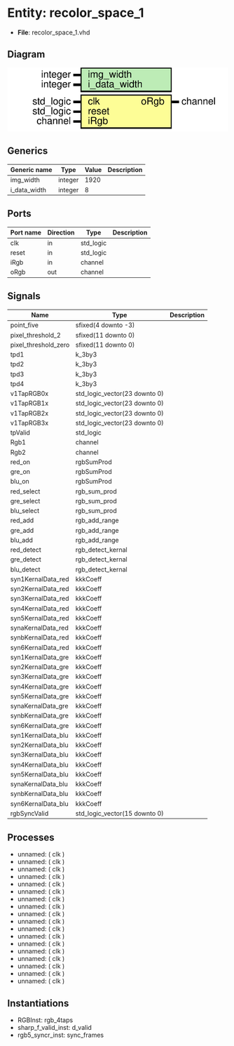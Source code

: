 # Entity: recolor_space_1 

- **File**: recolor_space_1.vhd
## Diagram

![Diagram](recolor_space_1.svg "Diagram")
## Generics

| Generic name | Type    | Value | Description |
| ------------ | ------- | ----- | ----------- |
| img_width    | integer | 1920  |             |
| i_data_width | integer | 8     |             |
## Ports

| Port name | Direction | Type      | Description |
| --------- | --------- | --------- | ----------- |
| clk       | in        | std_logic |             |
| reset     | in        | std_logic |             |
| iRgb      | in        | channel   |             |
| oRgb      | out       | channel   |             |
## Signals

| Name                 | Type                          | Description |
| -------------------- | ----------------------------- | ----------- |
| point_five           | sfixed(4 downto -3)           |             |
| pixel_threshold_2    | sfixed(11 downto 0)           |             |
| pixel_threshold_zero | sfixed(11 downto 0)           |             |
| tpd1                 | k_3by3                        |             |
| tpd2                 | k_3by3                        |             |
| tpd3                 | k_3by3                        |             |
| tpd4                 | k_3by3                        |             |
| v1TapRGB0x           | std_logic_vector(23 downto 0) |             |
| v1TapRGB1x           | std_logic_vector(23 downto 0) |             |
| v1TapRGB2x           | std_logic_vector(23 downto 0) |             |
| v1TapRGB3x           | std_logic_vector(23 downto 0) |             |
| tpValid              | std_logic                     |             |
| Rgb1                 | channel                       |             |
| Rgb2                 | channel                       |             |
| red_on               | rgbSumProd                    |             |
| gre_on               | rgbSumProd                    |             |
| blu_on               | rgbSumProd                    |             |
| red_select           | rgb_sum_prod                  |             |
| gre_select           | rgb_sum_prod                  |             |
| blu_select           | rgb_sum_prod                  |             |
| red_add              | rgb_add_range                 |             |
| gre_add              | rgb_add_range                 |             |
| blu_add              | rgb_add_range                 |             |
| red_detect           | rgb_detect_kernal             |             |
| gre_detect           | rgb_detect_kernal             |             |
| blu_detect           | rgb_detect_kernal             |             |
| syn1KernalData_red   | kkkCoeff                      |             |
| syn2KernalData_red   | kkkCoeff                      |             |
| syn3KernalData_red   | kkkCoeff                      |             |
| syn4KernalData_red   | kkkCoeff                      |             |
| syn5KernalData_red   | kkkCoeff                      |             |
| synaKernalData_red   | kkkCoeff                      |             |
| synbKernalData_red   | kkkCoeff                      |             |
| syn6KernalData_red   | kkkCoeff                      |             |
| syn1KernalData_gre   | kkkCoeff                      |             |
| syn2KernalData_gre   | kkkCoeff                      |             |
| syn3KernalData_gre   | kkkCoeff                      |             |
| syn4KernalData_gre   | kkkCoeff                      |             |
| syn5KernalData_gre   | kkkCoeff                      |             |
| synaKernalData_gre   | kkkCoeff                      |             |
| synbKernalData_gre   | kkkCoeff                      |             |
| syn6KernalData_gre   | kkkCoeff                      |             |
| syn1KernalData_blu   | kkkCoeff                      |             |
| syn2KernalData_blu   | kkkCoeff                      |             |
| syn3KernalData_blu   | kkkCoeff                      |             |
| syn4KernalData_blu   | kkkCoeff                      |             |
| syn5KernalData_blu   | kkkCoeff                      |             |
| synaKernalData_blu   | kkkCoeff                      |             |
| synbKernalData_blu   | kkkCoeff                      |             |
| syn6KernalData_blu   | kkkCoeff                      |             |
| rgbSyncValid         | std_logic_vector(15 downto 0) |             |
## Processes
- unnamed: ( clk )
- unnamed: ( clk )
- unnamed: ( clk )
- unnamed: ( clk )
- unnamed: ( clk )
- unnamed: ( clk )
- unnamed: ( clk )
- unnamed: ( clk )
- unnamed: ( clk )
- unnamed: ( clk )
- unnamed: ( clk )
- unnamed: ( clk )
- unnamed: ( clk )
- unnamed: ( clk )
- unnamed: ( clk )
- unnamed: ( clk )
- unnamed: ( clk )
- unnamed: ( clk )
## Instantiations

- RGBInst: rgb_4taps
- sharp_f_valid_inst: d_valid
- rgb5_syncr_inst: sync_frames
